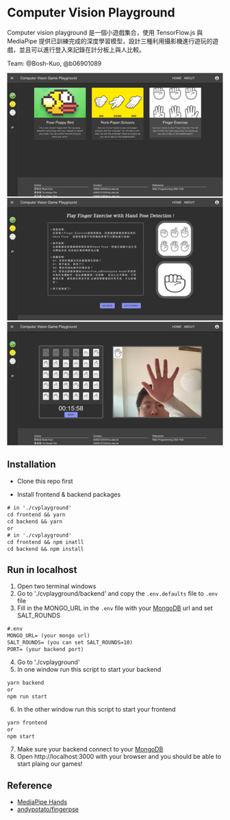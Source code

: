 # Computer Vision Playground

Computer vision playground 是一個小遊戲集合，使用 TensorFlow.js 與 MediaPipe 提供已訓練完成的深度學習模型，設計三種利用攝影機進行遊玩的遊戲，並且可以進行登入來記錄在計分板上與人比較。

Team: @Bosh-Kuo, @b06901089

![demo1](Images/demo1.png)
![demo2](Images/demo2.png)
![demo3](Images/demo3.png)

## Installation

- Clone this repo first

- Install frontend & backend packages

```
# in './cvplayground'
cd frontend && yarn
cd backend && yarn
or
# in './cvplayground'
cd frontend && npm inatll
cd backend && npm install
```

## Run in localhost

1. Open two terminal windows
2. Go to './cvplayground/backend' and copy the `.env.defaults` file to `.env` file
3. Fill in the MONGO_URL in the `.env` file with your [MongoDB](https://www.mongodb.com) url and set SALT_ROUNDS

```
#.env
MONGO_URL= (your mongo url)
SALT_ROUNDS= (you can set SALT_ROUNDS=10)
PORT= (your backend port)
```

4. Go to './cvplayground'
5. In one window run this script to start your backend

```
yarn backend
or
npm run start
```

6. In the other window run this script to start your frontend

```
yarn frontend
or
npm start
```

7. Make sure your backend connect to your [MongoDB](https://www.mongodb.com)
8. Open http://localhost:3000 with your browser and you should be able to start plaing our games!

## Reference

- [MediaPipe Hands](https://google.github.io/mediapipe/solutions/hands.html)
- [andypotato/fingerpse](https://github.com/andypotato/fingerpose)
